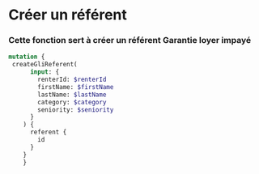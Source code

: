 # Créer un référent

### Cette fonction sert à créer un référent Garantie loyer impayé&#x20;

```graphql
mutation {
 createGliReferent(
      input: {
        renterId: $renterId
        firstName: $firstName
        lastName: $lastName
        category: $category
        seniority: $seniority
      }
    ) {
      referent {
        id
      }
    }
    }
```
